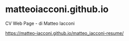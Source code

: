 # matteoiacconi.github.io
CV Web Page - di Matteo Iacconi

https://matteo-iacconi.github.io/matteo_iacconi-resume/
